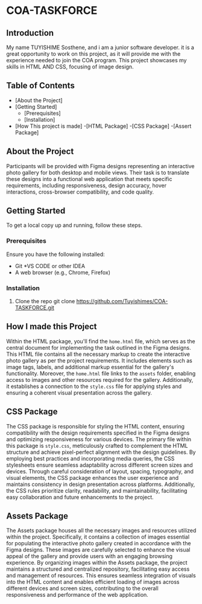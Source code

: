 # COA-TASKFORCE

## Introduction
My name TUYISHIME Sosthene, and i am a junior software developer. it is a great opportunity to work on this project, as it will provide me with the experience needed to join the COA program. This project showcases my skills in HTML AND CSS, focusing of image design.

## Table of Contents
- [About the Project]
- [Getting Started]
  - [Prerequisites]
  - [Installation]
- [How This project is made]
   -[HTML Package]
   -[CSS Package]
   -[Assert Package]

## About the Project
Participants will be provided with Figma designs representing an interactive photo gallery for both desktop and mobile views. Their task is to translate these designs into a functional web application that meets specific requirements, including responsiveness, design accuracy, hover interactions, cross-browser compatibility, and code quality.

## Getting Started

To get a local copy up and running, follow these steps.

### Prerequisites

Ensure you have the following installed:
* Git
*VS CODE or other IDEA 
* A web browser (e.g., Chrome, Firefox)

### Installation

1. Clone the repo
   git clone https://github.com/Tuyishimes/COA-TASKFORCE.git
## How I made this Project
Within the HTML package, you'll find the `home.html` file, which serves as the central document for implementing the task outlined in the Figma designs. This HTML file contains all the necessary markup to create the interactive photo gallery as per the project requirements. It includes elements such as image tags, labels, and additional markup essential for the gallery's functionality. Moreover, the `home.html` file links to the `assets` folder, enabling access to images and other resources required for the gallery. Additionally, it establishes a connection to the `style.css` file for applying styles and ensuring a coherent visual presentation across the gallery.


## CSS Package

The CSS package is responsible for styling the HTML content, ensuring compatibility with the design requirements specified in the Figma designs and optimizing responsiveness for various devices. The primary file within this package is `style.css`, meticulously crafted to complement the HTML structure and achieve pixel-perfect alignment with the design guidelines. By employing best practices and incorporating media queries, the CSS stylesheets ensure seamless adaptability across different screen sizes and devices. Through careful consideration of layout, spacing, typography, and visual elements, the CSS package enhances the user experience and maintains consistency in design presentation across platforms. Additionally, the CSS rules prioritize clarity, readability, and maintainability, facilitating easy collaboration and future enhancements to the project.
## Assets Package

The Assets package houses all the necessary images and resources utilized within the project. Specifically, it contains a collection of images essential for populating the interactive photo gallery created in accordance with the Figma designs. These images are carefully selected to enhance the visual appeal of the gallery and provide users with an engaging browsing experience. By organizing images within the Assets package, the project maintains a structured and centralized repository, facilitating easy access and management of resources. This ensures seamless integration of visuals into the HTML content and enables efficient loading of images across different devices and screen sizes, contributing to the overall responsiveness and performance of the web application.

